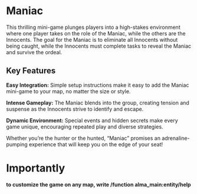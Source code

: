 # Maniac
This thrilling mini-game plunges players into a high-stakes environment where one player takes on the role of the Maniac, while the others are the Innocents. The goal for the Maniac is to eliminate all Innocents without being caught, while the Innocents must complete tasks to reveal the Maniac and survive the ordeal.

## Key Features
**Easy Integration:** Simple setup instructions make it easy to add the Maniac mini-game to your map, no matter the size or style.

**Intense Gameplay:** The Maniac blends into the group, creating tension and suspense as the Innocents strive to identify and escape.

**Dynamic Environment:** Special events and hidden secrets make every game unique, encouraging repeated play and diverse strategies.

Whether you’re the hunter or the hunted, “Maniac” promises an adrenaline-pumping experience that will keep you on the edge of your seat!

# Importantly

**to customize the game on any map, write /function alma_main:entity/help**
